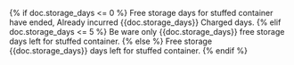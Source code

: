 {% if doc.storage_days <= 0 %}
    Free storage days for stuffed container have ended, Already incurred {{doc.storage_days}} Charged days.
{% elif doc.storage_days <= 5 %}
    Be ware only {{doc.storage_days}} free storage days left for stuffed container.
{% else %}
    Free storage {{doc.storage_days}} days left for stuffed container.
{% endif %}
